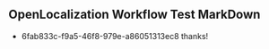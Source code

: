 ## OpenLocalization Workflow Test MarkDown
* 6fab833c-f9a5-46f8-979e-a86051313ec8 
thanks!<!--HONumber=Mar16_HO3-->
